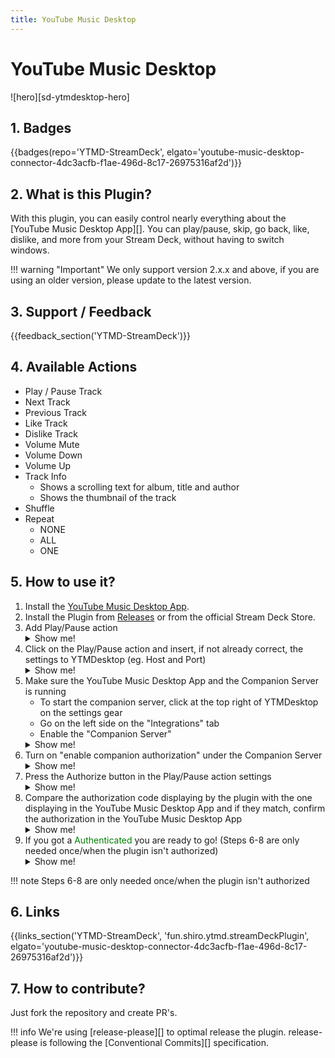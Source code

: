 ```yaml
---
title: YouTube Music Desktop
---
```


# YouTube Music Desktop

![hero][sd-ytmdesktop-hero]

## 1. Badges

{{badges(repo='YTMD-StreamDeck', elgato='youtube-music-desktop-connector-4dc3acfb-f1ae-496d-8c17-26975316af2d')}}

## 2. What is this Plugin?

With this plugin, you can easily control nearly everything about the [YouTube Music Desktop App][]. You can play/pause, skip, go back, like, dislike, and more
from your Stream Deck, without having to switch windows.

!!! warning "Important"
    We only support version 2.x.x and above, if you are using an older version, please update to the latest version.

## 3. Support / Feedback

{{feedback_section('YTMD-StreamDeck')}}

## 4. Available Actions

- Play / Pause Track
- Next Track
- Previous Track
- Like Track
- Dislike Track
- Volume Mute
- Volume Down
- Volume Up
- Track Info
    - Shows a scrolling text for album, title and author
    - Shows the thumbnail of the track
- Shuffle
- Repeat
    - NONE
    - ALL
    - ONE

## 5. How to use it?

<ol>
  <li>Install the <a href="https://github.com/ytmdesktop/ytmdesktop">YouTube Music Desktop App</a>.</li>
    <li>Install the Plugin from <a href="https://github.com/XeroxDev/YTMD-StreamDeck/releases">Releases</a> or from the official Stream Deck Store.</li>
    <li>
    Add Play/Pause action
    <details class="example">
      <summary>Show me!</summary>
      <img src="/assets/images/guides/StreamDeck/YTMDesktop/step3.png" alt="step3.png"/>
    </details>
  </li>
  <li>
    Click on the Play/Pause action and insert, if not already correct, the settings to YTMDesktop (eg. Host and Port)
    <details class="example">
      <summary>Show me!</summary>
      <img src="/assets/images/guides/StreamDeck/YTMDesktop/step4.png" alt="step4.png"/>
    </details>
  </li>
  <li>
    Make sure the YouTube Music Desktop App and the Companion Server is running
    <ul>
        <li>To start the companion server, click at the top right of YTMDesktop on the settings gear</li>
      <li>Go on the left side on the "Integrations" tab</li>
      <li>Enable the "Companion Server"</li>
    </ul>
    <details class="example">
      <summary>Show me!</summary>
      <img src="/assets/images/guides/YTMDesktop/step1.png" alt="step1.png"/><br/>
      <img src="/assets/images/guides/YTMDesktop/step2.png" alt="step2.png"/><br/>
      <img src="/assets/images/guides/YTMDesktop/step3.png" alt="step3.png"/>
    </details>
  </li>
  <li>
    Turn on "enable companion authorization" under the Companion Server
    <details class="example">
      <summary>Show me!</summary>
      <img src="/assets/images/guides/YTMDesktop/step4.png" alt="step6.png"/>
    </details>
  </li>
  <li>
    Press the Authorize button in the Play/Pause action settings
    <details class="example">
      <summary>Show me!</summary>
      <img src="/assets/images/guides/StreamDeck/YTMDesktop/step7.png" alt="step7.png"/>
    </details>
  </li>
  <li>
    Compare the authorization code displaying by the plugin with the one displaying in the YouTube Music Desktop App and if they match, confirm the authorization in the YouTube Music Desktop App
    <details class="example">
      <summary>Show me!</summary>
      <img src="/assets/images/guides/StreamDeck/YTMDesktop/step8.png" alt="step8.png"/>
    </details>
  </li>
  <li>
    If you got a <span style="color: green;">Authenticated</span> you are ready to go! (Steps 6-8 are only needed once/when the plugin isn't authorized)
    <details class="example">
      <summary>Show me!</summary>
      <img src="/assets/images/guides/StreamDeck/YTMDesktop/step9.png" alt="step9.png"/>
    </details>
  </li>
</ol>

!!! note
    Steps 6-8 are only needed once/when the plugin isn't authorized

## 6. Links

{{links_section('YTMD-StreamDeck', 'fun.shiro.ytmd.streamDeckPlugin', elgato='youtube-music-desktop-connector-4dc3acfb-f1ae-496d-8c17-26975316af2d')}}

## 7. How to contribute?

Just fork the repository and create PR's.

!!! info
    We're using [release-please][] to optimal release the plugin.
    release-please is following the [Conventional Commits][] specification.
